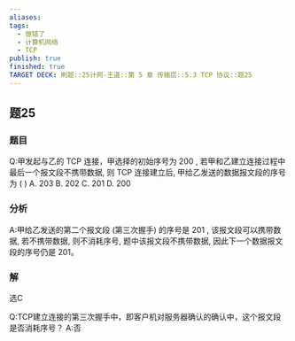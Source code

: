 ```yaml
---
aliases: 
tags:
  - 做错了
  - 计算机网络
  - TCP
publish: true
finished: true
TARGET DECK: 刷题::25计网-王道::第 5 章 传输层::5.3 TCP 协议::题25
---
```


## 题25
### 题目
Q:甲发起与乙的 TCP 连接，甲选择的初始序号为 200 , 若甲和乙建立连接过程中最后一个报文段不携带数据, 则 TCP 连接建立后, 甲给乙发送的数据报文段的序号为 ( )
A. 203 B. 202 C. 201 D. 200
### 分析
A:甲给乙发送的第二个报文段 (第三次握手) 的序号是 201 , 该报文段可以携带数据, 若不携带数据, 则不消耗序号, 题中该报文段不携带数据, 因此下一个数据报文段的序号仍是 201。
### 解
选C 
<!--ID: 1719759699177-->


Q:TCP建立连接的第三次握手中，即客户机对服务器确认的确认中，这个报文段是否消耗序号？
A:否
<!--ID: 1719759699184-->

